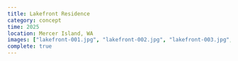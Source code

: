 ```yaml
---
title: Lakefront Residence
category: concept
time: 2025
location: Mercer Island, WA
images: ["lakefront-001.jpg", "lakefront-002.jpg", "lakefront-003.jpg", "lakefront-004.jpg"]
complete: true
---
```

